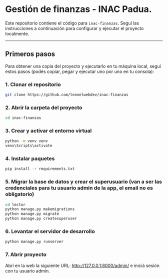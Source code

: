 # Gestión de finanzas - INAC Padua.

Este repositorio contiene el código para `inac-finanzas`. Seguí las instrucciones a continuación para configurar y ejecutar el proyecto localmente.

---

## Primeros pasos

Para obtener una copia del proyecto y ejecutarlo en tu máquina local, seguí estos pasos (podés copiar, pegar y ejecutar uno por uno en tu consola):

### 1. Clonar el repositorio
```bash
git clone https://github.com/leonelwebdev/inac-finanzas
```

### 2. Abrir la carpeta del proyecto
```bash
cd inac-finanzas
```

### 3. Crear y activar el entorno virtual
```bash
python -m venv venv
venv\Scripts\activate
```

### 4. Instalar paquetes
```bash
pip install -r requirements.txt
```

### 5. Migrar la base de datos y crear el superusuario (van a ser las credenciales para tu usuario admin de la app, el email no es obligatorio)
```bash
cd lector
python manage.py makemigrations
python manage.py migrate
python manage.py createsuperuser
```

### 6. Levantar el servidor de desarrollo
```bash
python manage.py runserver
```

### 7. Abrir proyecto
Abrí en la web la siguiente URL: http://127.0.0.1:8000/admin/ e iniciá sesión con tu usuario admin.
